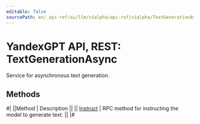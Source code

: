```yaml
---
editable: false
sourcePath: en/_api-ref/ai/llm/v1alpha/api-ref/v1alpha/TextGenerationAsync/index.md
---
```


# YandexGPT API, REST: TextGenerationAsync

Service for asynchronous text generation.

## Methods

#|
||Method | Description ||
|| [Instruct](instruct.md) | RPC method for instructing the model to generate text. ||
|#